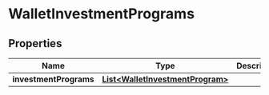 
# WalletInvestmentPrograms

## Properties
Name | Type | Description | Notes
------------ | ------------- | ------------- | -------------
**investmentPrograms** | [**List&lt;WalletInvestmentProgram&gt;**](WalletInvestmentProgram.md) |  |  [optional]



